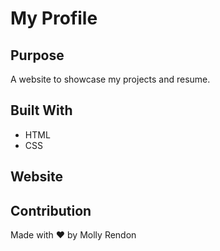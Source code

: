 # My Profile

## Purpose

A website to showcase my projects and resume.

## Built With

- HTML
- CSS

## Website

## Contribution

Made with ❤️️ by Molly Rendon
